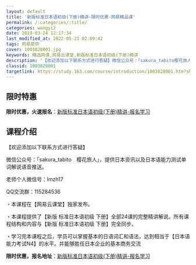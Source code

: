 ```yaml
---
layout: default
title: '新版标准日本语初级(下册)精讲-限时优惠-网易精品课'
permalink: /:categories/:title/
categories: wangyi2
date: 2019-03-24 12:17:34
last_modified_at: 2022-05-23 02:09:42
tags: 网易提供
cover: 1003828001.jpg
keywords: 精选网课,网易云课堂,新版标准日本语初级(下册)精讲
description: '【欢迎添加以下联系方式进行答疑】微信公众号：「sakura_tabito樱花旅人」，提供日本资讯以及日本语能力测试单词解'
classid: 1003828001
targetlink: https://study.163.com/course/introduction/1003828001.htm?share=1&shareId=1025206652&utm_campaign=share&utm_medium=iphoneShare&utm_source=&utm_u=1025206652
---
```


## 限时特惠

**限时优惠，火速报名**：[新版标准日本语初级(下册)精讲-报名学习](https://study.163.com/course/introduction/1003828001.htm?share=1&shareId=1025206652&utm_campaign=share&utm_medium=iphoneShare&utm_source=&utm_u=1025206652)

## 课程介绍

【欢迎添加以下联系方式进行答疑】

微信公众号：「sakura_tabito　樱花旅人」，提供日本资讯以及日本语能力测试单词解说语音推送。

老师个人微信号：lmzh17

QQ交流群：115284536



・本课程在【网易云课堂】独家发布。

・本课程提供了【新版 标准日本语初级 下册】全部24课的完整精讲解说。所有课程结构和内容与【新版 标准日本语初级 下册】完全同步。

・学习完本课程之后，学员可以掌握基本的日语词汇和语法，达到相当于【日本语能力考试N4】的水平。并能够胜任日本企业的基本商务交流

**限时优惠，报名地址**：[新版标准日本语初级(下册)精讲-报名学习](https://study.163.com/course/introduction/1003828001.htm?share=1&shareId=1025206652&utm_campaign=share&utm_medium=iphoneShare&utm_source=&utm_u=1025206652)


